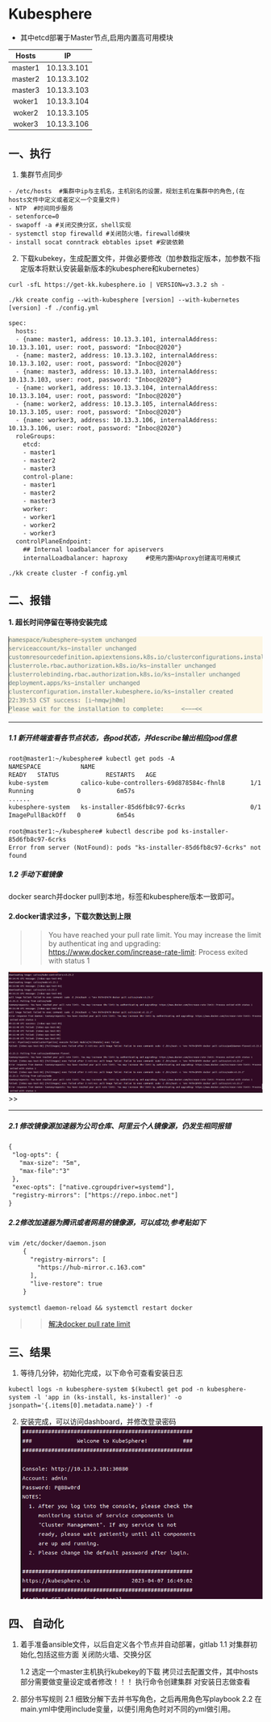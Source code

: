 # Kubesphere

- 其中etcd部署于Master节点,启用内置高可用模块

|Hosts|IP|
|:---:|:---:|
|master1|10.13.3.101|
|master2|10.13.3.102|
|master3|10.13.3.103|
|woker1|10.13.3.104|
|woker2|10.13.3.105|
|woker3|10.13.3.106|

## 一、执行
1. 集群节点同步
```
- /etc/hosts  #集群中ip与主机名，主机别名的设置，规划主机在集群中的角色,(在hosts文件中定义或者定义一个变量文件)
- NTP  #时间同步服务
- setenforce=0
- swapoff -a #关闭交换分区，shell实现
- systemctl stop firewalld #关闭防火墙，firewalld模块
- install socat conntrack ebtables ipset #安装依赖
```
2. 下载kubekey，生成配置文件，并做必要修改（加参数指定版本，加参数不指定版本将默认安装最新版本的kubesphere和kubernetes）
```
curl -sfL https://get-kk.kubesphere.io | VERSION=v3.3.2 sh -
```

```
./kk create config --with-kubesphere [version] --with-kubernetes [version] -f ./config.yml 
```

```
spec:
  hosts:
  - {name: master1, address: 10.13.3.101, internalAddress: 10.13.3.101, user: root, password: "Inboc@2020"} 
  - {name: master2, address: 10.13.3.102, internalAddress: 10.13.3.102, user: root, password: "Inboc@2020"}
  - {name: master3, address: 10.13.3.103, internalAddress: 10.13.3.103, user: root, password: "Inboc@2020"}
  - {name: worker1, address: 10.13.3.104, internalAddress: 10.13.3.104, user: root, password: "Inboc@2020"}
  - {name: worker2, address: 10.13.3.105, internalAddress: 10.13.3.105, user: root, password: "Inboc@2020"}
  - {name: worker3, address: 10.13.3.106, internalAddress: 10.13.3.106, user: root, password: "Inboc@2020"}
  roleGroups:
    etcd:
    - master1
    - master2
    - master3
    control-plane:
    - master1
    - master2
    - master3
    worker:
    - worker1
    - worker2
    - worker3
  controlPlaneEndpoint:
    ## Internal loadbalancer for apiservers 
	internalLoadbalancer: haproxy     #使用内置HAproxy创建高可用模式
```
```
./kk create cluster -f config.yml
```

## 二、报错
#### 1. 超长时间停留在等待安装完成
   ![|800](attachments/waiting_installation.png)

---
##### 1.1 新开终端查看各节点状态，各pod状态，并describe输出相应pod信息
```
root@master1:~/kubesphere# kubectl get pods -A
NAMESPACE           NAME                                           READY   STATUS             RESTARTS   AGE
kube-system         calico-kube-controllers-69d878584c-fhnl8       1/1     Running            0          6m57s
......
kubesphere-system   ks-installer-85d6fb8c97-6crks                  0/1     ImagePullBackOff   0          6m54s

root@master1:~/kubesphere# kubectl describe pod ks-installer-85d6fb8c97-6crks
Error from server (NotFound): pods "ks-installer-85d6fb8c97-6crks" not found

```

##### 1.2 手动下载镜像
 docker search并docker pull到本地，标签和kubesphere版本一致即可。

#### 2.docker请求过多，下载次数达到上限

>>You have reached your pull rate limit. You may increase the limit by authenticat  ing and upgrading: https://www.docker.com/increase-rate-limit: Process exited with status 1
>>
   ![|800](attachments/reached%20pull%20rate%20limit.png) >>

---
##### 2.1 修改镜像源加速器为公司仓库、阿里云个人镜像源，仍发生相同报错
 ```
 {
  "log-opts": {
    "max-size": "5m",
    "max-file":"3"
  },
  "exec-opts": ["native.cgroupdriver=systemd"],
  "registry-mirrors": ["https://repo.inboc.net"]
}
```

##### 2.2修改加速器为腾讯或者网易的镜像源，可以成功,参考贴如下
```
vim /etc/docker/daemon.json
	{
	  "registry-mirrors": [
	    "https://hub-mirror.c.163.com"
	  ],
	  "live-restore": true
	}

systemctl daemon-reload && systemctl restart docker

```
>> [解决docker pull rate limit](https://www.chenshaowen.com/blog/how-to-cross-the-limit-of-dockerhub.html)

## 三、结果
1. 等待几分钟，初始化完成，以下命令可查看安装日志
```
kubectl logs -n kubesphere-system $(kubectl get pod -n kubesphere-system -l 'app in (ks-install, ks-installer)' -o jsonpath='{.items[0].metadata.name}') -f
```
2. 安装完成，可以访问dashboard，并修改登录密码  
  ![](attachments/installation-complete.png)

## 四、 自动化
1. 着手准备ansible文件，以后自定义各个节点并自动部署，gitlab
	 1.1 对集群初始化,包括这些方面
		 关闭防火墙、交换分区
	   
	 1.2 选定一个master主机执行kubekey的下载
	    拷贝过去配置文件，其中hosts部分需要做变量设定或者修改！！！
	    执行命令创建集群
	    对安装日志做查看
2. 部分书写规则
    2.1  细致分解下去并书写角色，之后再用角色写playbook
    2.2  在main.yml中使用include变量，以便引用角色时对不同的yml做引用。
